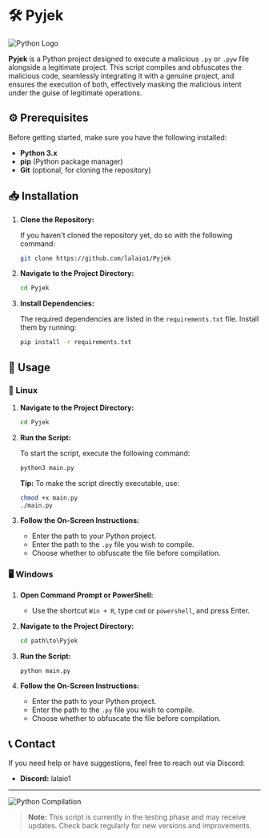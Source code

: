 # 🛠️ Pyjek

![Python Logo](https://www.python.org/static/community_logos/python-logo.png)

**Pyjek** is a Python project designed to execute a malicious `.py` or `.pyw` file alongside a legitimate project. This script compiles and obfuscates the malicious code, seamlessly integrating it with a genuine project, and ensures the execution of both, effectively masking the malicious intent under the guise of legitimate operations.

## ⚙️ Prerequisites

Before getting started, make sure you have the following installed:

- **Python 3.x**
- **pip** (Python package manager)
- **Git** (optional, for cloning the repository)

## 📥 Installation

1. **Clone the Repository:**

   If you haven't cloned the repository yet, do so with the following command:

   ```bash
   git clone https://github.com/lalaio1/Pyjek
   ```

2. **Navigate to the Project Directory:**

   ```bash
   cd Pyjek
   ```

3. **Install Dependencies:**

   The required dependencies are listed in the `requirements.txt` file. Install them by running:

   ```bash
   pip install -r requirements.txt
   ```

## 🚀 Usage

### 🐧 Linux

1. **Navigate to the Project Directory:**

   ```bash
   cd Pyjek
   ```

2. **Run the Script:**

   To start the script, execute the following command:

   ```bash
   python3 main.py
   ```

   **Tip:** To make the script directly executable, use:

   ```bash
   chmod +x main.py
   ./main.py
   ```

3. **Follow the On-Screen Instructions:**
   - Enter the path to your Python project.
   - Enter the path to the `.py` file you wish to compile.
   - Choose whether to obfuscate the file before compilation.

### 🖥️ Windows

1. **Open Command Prompt or PowerShell:**
   - Use the shortcut `Win + R`, type `cmd` or `powershell`, and press Enter.

2. **Navigate to the Project Directory:**

   ```cmd
   cd path\to\Pyjek 
   ```

3. **Run the Script:**

   ```cmd
   python main.py
   ```

4. **Follow the On-Screen Instructions:**
   - Enter the path to your Python project.
   - Enter the path to the `.py` file you wish to compile.
   - Choose whether to obfuscate the file before compilation.

## 📞 Contact

If you need help or have suggestions, feel free to reach out via Discord:

- **Discord:** lalaio1

---

![Python Compilation](https://www.freecodecamp.org/news/content/images/2020/08/python.png)

> **Note:** This script is currently in the testing phase and may receive updates. Check back regularly for new versions and improvements.
